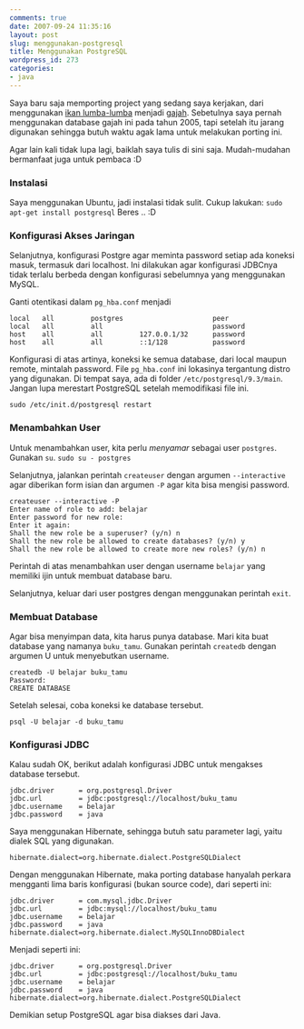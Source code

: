 ```yaml
---
comments: true
date: 2007-09-24 11:35:16
layout: post
slug: menggunakan-postgresql
title: Menggunakan PostgreSQL
wordpress_id: 273
categories:
- java
---
```


Saya baru saja memporting project yang sedang saya kerjakan, dari menggunakan [ikan lumba-lumba](http://www.mysql.org) menjadi [gajah](http://www.postgresql.org). Sebetulnya saya pernah menggunakan database gajah ini pada tahun 2005, tapi setelah itu jarang digunakan sehingga butuh waktu agak lama untuk melakukan porting ini. 

Agar lain kali tidak lupa lagi, baiklah saya tulis di sini saja. Mudah-mudahan bermanfaat juga untuk pembaca :D




### Instalasi


Saya menggunakan Ubuntu, jadi instalasi tidak sulit. Cukup lakukan:
`sudo apt-get install postgresql`
Beres .. :D




### Konfigurasi Akses Jaringan


Selanjutnya, konfigurasi Postgre agar meminta password setiap ada koneksi masuk, termasuk dari localhost. Ini dilakukan agar konfigurasi JDBCnya tidak terlalu berbeda dengan konfigurasi sebelumnya yang menggunakan MySQL.

Ganti otentikasi dalam `pg_hba.conf` menjadi 
    
```
local   all         postgres                      peer
local   all         all                           password
host    all         all         127.0.0.1/32      password
host    all         all         ::1/128           password
```

Konfigurasi di atas artinya, koneksi ke semua database, dari local maupun remote, mintalah password. File `pg_hba.conf` ini lokasinya tergantung distro yang digunakan. Di tempat saya, ada di folder `/etc/postgresql/9.3/main`. Jangan lupa merestart PostgreSQL setelah memodifikasi file ini. 
    
```
sudo /etc/init.d/postgresql restart
```

### Menambahkan User


Untuk menambahkan user, kita perlu _menyamar_ sebagai user `postgres`.  Gunakan `su`. 
`sudo su - postgres`

Selanjutnya, jalankan perintah `createuser` dengan argumen `--interactive` agar diberikan form isian dan argumen `-P` agar kita bisa mengisi password.
    
```
createuser --interactive -P
Enter name of role to add: belajar
Enter password for new role:
Enter it again:
Shall the new role be a superuser? (y/n) n
Shall the new role be allowed to create databases? (y/n) y
Shall the new role be allowed to create more new roles? (y/n) n 
```

Perintah di atas menambahkan user dengan username `belajar` yang memiliki ijin untuk membuat database baru. 

Selanjutnya, keluar dari user postgres dengan menggunakan perintah `exit`. 



### Membuat Database


Agar bisa menyimpan data, kita harus punya database. Mari kita buat database yang namanya `buku_tamu`. Gunakan perintah `createdb` dengan argumen U untuk menyebutkan username. 

    
```
createdb -U belajar buku_tamu
Password: 
CREATE DATABASE
```

Setelah selesai, coba koneksi ke database tersebut. 

`psql -U belajar -d buku_tamu`

### Konfigurasi JDBC


Kalau sudah OK, berikut adalah konfigurasi JDBC untuk mengakses database tersebut. 

    
```
jdbc.driver      = org.postgresql.Driver
jdbc.url         = jdbc:postgresql://localhost/buku_tamu
jdbc.username    = belajar
jdbc.password    = java
```



Saya menggunakan Hibernate, sehingga butuh satu parameter lagi, yaitu dialek SQL yang digunakan. 

`hibernate.dialect=org.hibernate.dialect.PostgreSQLDialect`

Dengan menggunakan Hibernate, maka porting database hanyalah perkara mengganti lima baris konfigurasi (bukan source code), dari seperti ini: 


    
```
jdbc.driver      = com.mysql.jdbc.Driver
jdbc.url         = jdbc:mysql://localhost/buku_tamu
jdbc.username    = belajar
jdbc.password    = java
hibernate.dialect=org.hibernate.dialect.MySQLInnoDBDialect
```



Menjadi seperti ini: 


    
```
jdbc.driver      = org.postgresql.Driver
jdbc.url         = jdbc:postgresql://localhost/buku_tamu
jdbc.username    = belajar
jdbc.password    = java
hibernate.dialect=org.hibernate.dialect.PostgreSQLDialect
```

Demikian setup PostgreSQL agar bisa diakses dari Java.
